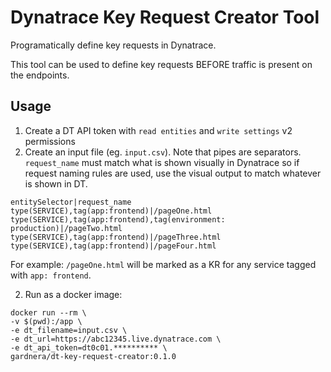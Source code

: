 # Dynatrace Key Request Creator Tool

Programatically define key requests in Dynatrace.

This tool can be used to define key requests BEFORE traffic is present on the endpoints.

## Usage

1. Create a DT API token with `read entities` and `write settings` v2 permissions
2. Create an input file (eg. `input.csv`). Note that pipes are separators.
   `request_name` must match what is shown visually in Dynatrace so if request naming rules are used, use the visual output to match whatever is shown in DT.

```
entitySelector|request_name
type(SERVICE),tag(app:frontend)|/pageOne.html
type(SERVICE),tag(app:frontend),tag(environment: production)|/pageTwo.html
type(SERVICE),tag(app:frontend)|/pageThree.html
type(SERVICE),tag(app:frontend)|/pageFour.html
```

For example: `/pageOne.html` will be marked as a KR for any service tagged with `app: frontend`.

2. Run as a docker image:
```
docker run --rm \
-v $(pwd):/app \
-e dt_filename=input.csv \
-e dt_url=https://abc12345.live.dynatrace.com \
-e dt_api_token=dt0c01.********** \
gardnera/dt-key-request-creator:0.1.0
```
